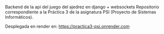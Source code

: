 Backend de la api del juego del ajedrez en django + websockets
Repositorio correspondiente a la Práctica 3 de la asignatura PSI (Proyecto de Sistemas Informáticos). 

Desplegada en render en: 
https://practica3-psi.onrender.com


